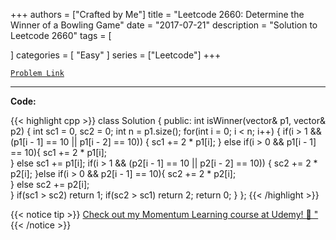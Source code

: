 
+++
authors = ["Crafted by Me"]
title = "Leetcode 2660: Determine the Winner of a Bowling Game"
date = "2017-07-21"
description = "Solution to Leetcode 2660"
tags = [
    
]
categories = [
    "Easy"
]
series = ["Leetcode"]
+++



[`Problem Link`](https://leetcode.com/problems/determine-the-winner-of-a-bowling-game/description/)

---



**Code:**

{{< highlight cpp >}}
class Solution {
public:
    int isWinner(vector<int>& p1, vector<int>& p2) {
        int sc1 = 0, sc2 = 0;
        int n = p1.size();
        for(int i = 0; i < n; i++) {
            if(i > 1 && (p1[i - 1] == 10 || p1[i - 2] == 10)) {
                sc1 += 2 * p1[i];
            } else if(i > 0 && p1[i - 1] == 10){
                sc1 += 2 * p1[i];                
            }
            else sc1 += p1[i];
            if(i > 1 && (p2[i - 1] == 10 || p2[i - 2] == 10)) {
                sc2 += 2 * p2[i];
            }else if(i > 0 && p2[i - 1] == 10){
                sc2 += 2 * p2[i];                
            } else sc2 += p2[i];            
        }
        if(sc1 > sc2) return 1;
        if(sc2 > sc1) return 2;
        return 0;
    }
};
{{< /highlight >}}



{{< notice tip >}}
[Check out my Momentum Learning course at Udemy! 🚀 "](https://www.udemy.com/course/blind-75-the-data-structures-and-algorithms-essentials/)
{{< /notice >}}


